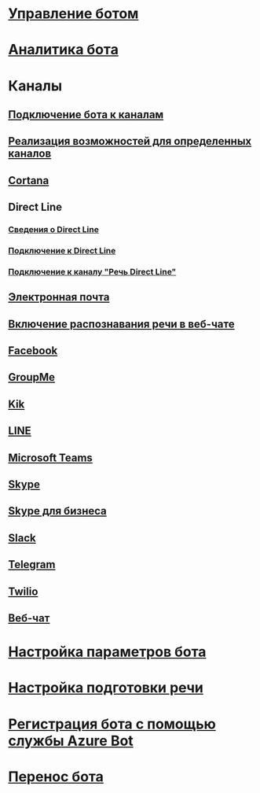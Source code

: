 # [Управление ботом](../bot-service-manage-overview.md)
# [Аналитика бота](../bot-service-manage-analytics.md)
# Каналы
## [Подключение бота к каналам](../bot-service-manage-channels.md)
## [Реализация возможностей для определенных каналов](../v4sdk/bot-builder-channeldata.md)
## [Cortana](../bot-service-channel-connect-cortana.md) 
## Direct Line
### [Сведения о Direct Line](../bot-service-channel-directline.md)
### [Подключение к Direct Line](../bot-service-channel-connect-directline.md)
### [Подключение к каналу "Речь Direct Line"](../bot-service-channel-connect-directlinespeech.md)
## [Электронная почта](../bot-service-channel-connect-email.md)
## [Включение распознавания речи в веб-чате](../bot-service-channel-connect-webchat-speech.md)
## [Facebook](../bot-service-channel-connect-facebook.md) 
## [GroupMe](../bot-service-channel-connect-groupme.md) 
## [Kik](../bot-service-channel-connect-kik.md) 
## [LINE](../bot-service-channel-connect-line.md)
## [Microsoft Teams](https://msdn.microsoft.com/en-us/microsoft-teams/bots)
## [Skype](../bot-service-channel-connect-skype.md)
## [Skype для бизнеса](../bot-service-channel-connect-skypeforbusiness.md)
## [Slack](../bot-service-channel-connect-slack.md) 
## [Telegram](../bot-service-channel-connect-telegram.md) 
## [Twilio](../bot-service-channel-connect-twilio.md)
## [Веб-чат](../bot-service-channel-connect-webchat.md)
# [Настройка параметров бота](../bot-service-manage-settings.md)
# [Настройка подготовки речи](../bot-service-manage-speech-priming.md)
# [Регистрация бота с помощью службы Azure Bot](../bot-service-quickstart-registration.md)
# [Перенос бота](../bot-service-migrate-bot.md)
